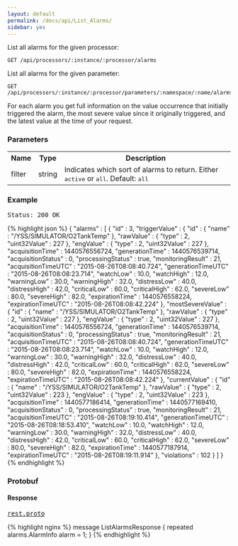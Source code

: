 ```yaml
---
layout: default
permalink: /docs/api/List_Alarms/
sidebar: yes
---
```


List all alarms for the given processor:

    GET /api/processors/:instance/:processor/alarms
    
List all alarms for the given parameter:

    GET /api/processors/:instance/:processor/parameters/:namespace/:name/alarms 
    
For each alarm you get full information on the value occurrence that initially triggered the alarm, the most severe value since it originally triggered, and the latest value at the time of your request.


### Parameters

<table class="inline">
  <tr>
    <th>Name</th>
    <th>Type</th>
    <th>Description</th>
  </tr>
  <tr>
    <td class="code">filter</td>
    <td class="code">string</td>
    <td>Indicates which sort of alarms to return. Either <tt>active</tt> or <tt>all</tt>. Default: <tt>all</tt></td>
  </tr>
</table>

### Example

<pre class="header">Status: 200 OK</pre>
{% highlight json %}
{
  "alarms" : [ {
    "id" : 3,
    "triggerValue" : {
      "id" : {
        "name" : "/YSS/SIMULATOR/O2TankTemp"
      },
      "rawValue" : {
        "type" : 2,
        "uint32Value" : 227
      },
      "engValue" : {
        "type" : 2,
        "uint32Value" : 227
      },
      "acquisitionTime" : 1440576556724,
      "generationTime" : 1440576539714,
      "acquisitionStatus" : 0,
      "processingStatus" : true,
      "monitoringResult" : 21,
      "acquisitionTimeUTC" : "2015-08-26T08:08:40.724",
      "generationTimeUTC" : "2015-08-26T08:08:23.714",
      "watchLow" : 10.0,
      "watchHigh" : 12.0,
      "warningLow" : 30.0,
      "warningHigh" : 32.0,
      "distressLow" : 40.0,
      "distressHigh" : 42.0,
      "criticalLow" : 60.0,
      "criticalHigh" : 62.0,
      "severeLow" : 80.0,
      "severeHigh" : 82.0,
      "expirationTime" : 1440576558224,
      "expirationTimeUTC" : "2015-08-26T08:08:42.224"
    },
    "mostSevereValue" : {
      "id" : {
        "name" : "/YSS/SIMULATOR/O2TankTemp"
      },
      "rawValue" : {
        "type" : 2,
        "uint32Value" : 227
      },
      "engValue" : {
        "type" : 2,
        "uint32Value" : 227
      },
      "acquisitionTime" : 1440576556724,
      "generationTime" : 1440576539714,
      "acquisitionStatus" : 0,
      "processingStatus" : true,
      "monitoringResult" : 21,
      "acquisitionTimeUTC" : "2015-08-26T08:08:40.724",
      "generationTimeUTC" : "2015-08-26T08:08:23.714",
      "watchLow" : 10.0,
      "watchHigh" : 12.0,
      "warningLow" : 30.0,
      "warningHigh" : 32.0,
      "distressLow" : 40.0,
      "distressHigh" : 42.0,
      "criticalLow" : 60.0,
      "criticalHigh" : 62.0,
      "severeLow" : 80.0,
      "severeHigh" : 82.0,
      "expirationTime" : 1440576558224,
      "expirationTimeUTC" : "2015-08-26T08:08:42.224"
    },
    "currentValue" : {
      "id" : {
        "name" : "/YSS/SIMULATOR/O2TankTemp"
      },
      "rawValue" : {
        "type" : 2,
        "uint32Value" : 223
      },
      "engValue" : {
        "type" : 2,
        "uint32Value" : 223
      },
      "acquisitionTime" : 1440577186414,
      "generationTime" : 1440577169410,
      "acquisitionStatus" : 0,
      "processingStatus" : true,
      "monitoringResult" : 21,
      "acquisitionTimeUTC" : "2015-08-26T08:19:10.414",
      "generationTimeUTC" : "2015-08-26T08:18:53.410",
      "watchLow" : 10.0,
      "watchHigh" : 12.0,
      "warningLow" : 30.0,
      "warningHigh" : 32.0,
      "distressLow" : 40.0,
      "distressHigh" : 42.0,
      "criticalLow" : 60.0,
      "criticalHigh" : 62.0,
      "severeLow" : 80.0,
      "severeHigh" : 82.0,
      "expirationTime" : 1440577187914,
      "expirationTimeUTC" : "2015-08-26T08:19:11.914"
    },
    "violations" : 102
  } ]
}
{% endhighlight %}

### Protobuf

#### Response

<pre class="r header"><a href="/docs/api/rest.proto/">rest.proto</a></pre>
{% highlight nginx %}
message ListAlarmsResponse {
  repeated alarms.AlarmInfo alarm = 1;
}
{% endhighlight %}
